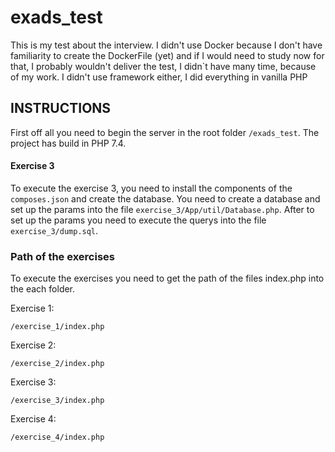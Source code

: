 # exads_test

This is my test about the interview.
I didn't use Docker because I don't have familiarity to create the DockerFile (yet) and
if I would need to study now for that, I probably wouldn't deliver the test, 
I didn`t have many time, because of my work.
I didn't use framework either, I did everything in vanilla PHP

## INSTRUCTIONS

First off all you need to begin the server in the root folder ```/exads_test```. 
The project has build in PHP 7.4.

#### Exercise 3
To execute the exercise 3, you need to install the components of the ```composes.json``` and 
create the database. You need to create a database and set up the params into 
the file ```exercise_3/App/util/Database.php```. After to set up the params you need
to execute the querys into the file ```exercise_3/dump.sql```.




### Path of the exercises

To execute the exercises you need to get the path of the files index.php into the each
folder.
 

Exercise 1:

``/exercise_1/index.php``


Exercise 2:

``/exercise_2/index.php``


Exercise 3:

``/exercise_3/index.php``


Exercise 4:

``/exercise_4/index.php``
